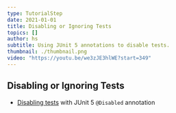 ```yaml
---
type: TutorialStep
date: 2021-01-01
title: Disabling or Ignoring Tests
topics: []
author: hs
subtitle: Using JUnit 5 annotations to disable tests.
thumbnail: ./thumbnail.png
video: "https://youtu.be/we3zJE3hlWE?start=349"
---
```


## Disabling or Ignoring Tests

- [Disabling tests](https://junit.org/junit5/docs/current/user-guide/#writing-tests-disabling) with JUnit 5 `@Disabled` annotation
